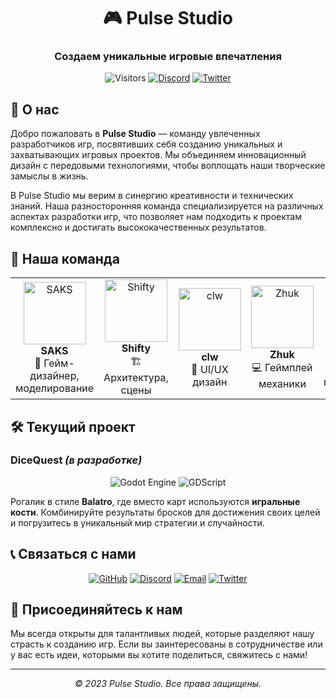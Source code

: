 <div align="center">
  
# 🎮 Pulse Studio

### Создаем уникальные игровые впечатления

![Visitors](https://visitor-badge.laobi.icu/badge?page_id=pulse-studio.pulse-studio)
[![Discord](https://img.shields.io/badge/Discord-Join%20Us-7289DA?style=flat&logo=discord&logoColor=white)](https://discord.gg/pulsestudio)
[![Twitter](https://img.shields.io/badge/Twitter-Follow-1DA1F2?style=flat&logo=twitter&logoColor=white)](https://twitter.com/PulseStudioGames)

</div>

## 🌟 О нас

Добро пожаловать в **Pulse Studio** — команду увлеченных разработчиков игр, посвятивших себя созданию уникальных и захватывающих игровых проектов. Мы объединяем инновационный дизайн с передовыми технологиями, чтобы воплощать наши творческие замыслы в жизнь.

В Pulse Studio мы верим в синергию креативности и технических знаний. Наша разносторонняя команда специализируется на различных аспектах разработки игр, что позволяет нам подходить к проектам комплексно и достигать высококачественных результатов.

## 👥 Наша команда

<table>
  <tr>
    <td align="center">
      <img src="https://github.com/SAKS.png" width="100px;" alt="SAKS"/><br />
      <b>SAKS</b><br />
      🎨 Гейм-дизайнер, моделирование
    </td>
    <td align="center">
      <img src="https://github.com/Shifty.png" width="100px;" alt="Shifty"/><br />
      <b>Shifty</b><br />
      🏗️ Архитектура, сцены
    </td>
    <td align="center">
      <img src="https://github.com/clw.png" width="100px;" alt="clw"/><br />
      <b>clw</b><br />
      🎯 UI/UX дизайн
    </td>
    <td align="center">
      <img src="https://github.com/Zhuk.png" width="100px;" alt="Zhuk"/><br />
      <b>Zhuk</b><br />
      💻 Геймплей механики
    </td>
    <td align="center">
      <img src="https://github.com/Svinopesik.png" width="100px;" alt="Svinopesik"/><br />
      <b>Svinopesik</b><br />
      🎥 Графическое программирование
    </td>
  </tr>
</table>

## 🛠️ Текущий проект

### DiceQuest _(в разработке)_

<div align="center">
  
![Godot Engine](https://img.shields.io/badge/Godot-478CBF?style=for-the-badge&logo=godot-engine&logoColor=white)
![GDScript](https://img.shields.io/badge/GDScript-478CBF?style=for-the-badge&logo=godot-engine&logoColor=white)

</div>

Рогалик в стиле **Balatro**, где вместо карт используются **игральные кости**. Комбинируйте результаты бросков для достижения своих целей и погрузитесь в уникальный мир стратегии и случайности.

## 📞 Связаться с нами

<div align="center">
  
[![GitHub](https://img.shields.io/badge/GitHub-Follow-181717?style=for-the-badge&logo=github)](https://github.com/pulse-studio)
[![Discord](https://img.shields.io/badge/Discord-Join-7289DA?style=for-the-badge&logo=discord)](https://discord.gg/pulsestudio)
[![Email](https://img.shields.io/badge/Email-Contact-D14836?style=for-the-badge&logo=gmail)](mailto:pulseteam@example.com)
[![Twitter](https://img.shields.io/badge/Twitter-Follow-1DA1F2?style=for-the-badge&logo=twitter)](https://twitter.com/PulseStudioGames)

</div>

## 📄 Присоединяйтесь к нам

Мы всегда открыты для талантливых людей, которые разделяют нашу страсть к созданию игр. Если вы заинтересованы в сотрудничестве или у вас есть идеи, которыми вы хотите поделиться, свяжитесь с нами!

<div align="center">

---

*© 2023 Pulse Studio. Все права защищены.*

</div>
